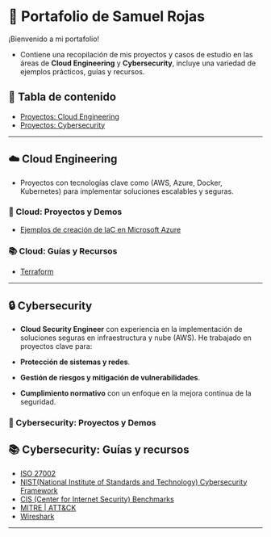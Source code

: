 # 📂 Portafolio de Samuel Rojas

¡Bienvenido a mi portafolio!

- Contiene una recopilación de mis proyectos y casos de estudio en las áreas de **Cloud Engineering** y **Cybersecurity**, incluye una variedad de ejemplos prácticos, guías y recursos.


## 📑 Tabla de contenido
- [Proyectos: Cloud Engineering](#-cloud-proyectos-y-demos)
- [Proyectos: Cybersecurity](#-cybersecurity-proyectos-y-demos)

---

## ☁️ Cloud Engineering

- Proyectos con tecnologías clave como (AWS, Azure, Docker, Kubernetes) para implementar soluciones escalables y seguras.


### 🚀 Cloud: Proyectos y Demos

- [Ejemplos de creación de IaC en Microsoft Azure ](https://github.com/samuelrojasm/demo-terraform-azure)


### 📚 Cloud: Guías y Recursos
- [Terraform]()

---

## 🔒 Cybersecurity

- **Cloud Security Engineer** con experiencia en la implementación de soluciones seguras en infraestructura y nube (AWS). He trabajado en proyectos clave para:

- **Protección de sistemas y redes**.
- **Gestión de riesgos y mitigación de vulnerabilidades**.
- **Cumplimiento normativo** con un enfoque en la mejora continua de la seguridad.


### 🚀 Cybersecurity: Proyectos y Demos


## 📚 Cybersecurity: Guías y recursos

- [ISO 27002](https://www.iso.org/standard/75652.html)
- [NIST(National Institute of Standards and Technology) Cybersecurity Framework](https://www.nist.gov/cyberframework)
- [CIS (Center for Internet Security) Benchmarks](https://www.cisecurity.org/cis-benchmarks)
- [MITRE | ATT&CK](https://attack.mitre.org/)
- [Wireshark](https://www.wireshark.org/)

---


